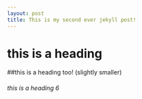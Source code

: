 ```yaml
---
layout: post
title: This is my second ever jekyll post!
---
```


# this is a heading 

##this is a heading too! (slightly smaller)

###### this is a heading 6
